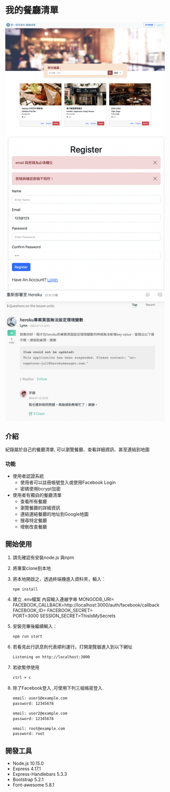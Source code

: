 # 我的餐廳清單
![Index page about Restaurant List](./1.png)
![Register page about Restaurant List](./2.png)
![Login page about Restaurant List](./3.png)

## 介紹
紀錄屬於自己的餐廳清單, 可以瀏覽餐廳、查看詳細資訊、甚至連結到地圖

### 功能
- 使用者認證系統
   - 使用者可以註冊帳號登入或使用Facebook Login 
   - 密碼使用bcrypt加密 
- 使用者有獨自的餐廳清單
   - 查看所有餐廳
   - 瀏覽餐廳的詳細資訊
   - 連結連結餐廳的地址到Google地圖
   - 搜尋特定餐廳
   - 增刪改查餐廳


## 開始使用

1. 請先確認有安裝node.js 與npm
2. 將專案clone到本地
3. 將本地開啟之，透過終端機進入資料夾，輸入：

   ```bash
   npm install
   ```
4. 建立 .env檔案 內容輸入連線字串
   MONGODB_URI=
   FACEBOOK_CALLBACK=http://localhost:3000/auth/facebook/callback 
   FACEBOOK_ID=
   FACEBOOK_SECRET=  
   PORT=3000
   SESSION_SECRET=ThisIsMySecrets

5. 安裝完畢後繼續輸入：
   ```bash
   npm run start
   ```
6. 若看見此行訊息則代表順利運行，打開瀏覽器進入到以下網址

   ```bash
   Listening on http://localhost:3000
   ```

7. 若欲暫停使用

   ```bash
   ctrl + c
   ```

8. 除了Facebook登入 ,可使用下列三組帳密登入.
   ```bash
   email: user1@example.com
   password: 12345678
   ```
   ```bash
   email: user2@example.com
   password: 12345678
   ```

    ```bash
   email: root@example.com
   password: root
   ```

## 開發工具

- Node.js 10.15.0
- Express 4.17.1
- Express-Handlebars 5.3.3
- Bootstrap 5.2.1
- Font-awesome 5.8.1